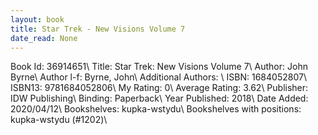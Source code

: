 ```yaml
---
layout: book
title: Star Trek - New Visions Volume 7
date_read: None
---
```


Book Id: 36914651\ 
Title: Star Trek: New Visions Volume 7\ 
Author: John Byrne\ 
Author l-f: Byrne, John\ 
Additional Authors: \ 
ISBN: 1684052807\ 
ISBN13: 9781684052806\ 
My Rating: 0\ 
Average Rating: 3.62\ 
Publisher: IDW Publishing\ 
Binding: Paperback\ 
Year Published: 2018\ 
Date Added: 2020/04/12\ 
Bookshelves: kupka-wstydu\ 
Bookshelves with positions: kupka-wstydu (#1202)\ 

